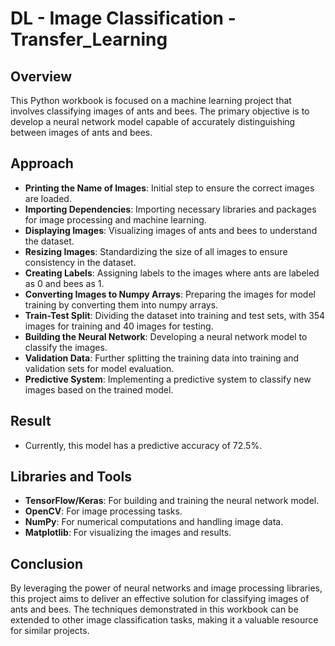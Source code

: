 # DL - Image Classification - Transfer_Learning

**Overview**
------------
This Python workbook is focused on a machine learning project that involves classifying images of ants and bees. The primary objective is to develop a neural network model capable of accurately distinguishing between images of ants and bees.

**Approach**
---------------
- **Printing the Name of Images**: Initial step to ensure the correct images are loaded.
- **Importing Dependencies**: Importing necessary libraries and packages for image processing and machine learning.
- **Displaying Images**: Visualizing images of ants and bees to understand the dataset.
- **Resizing Images**: Standardizing the size of all images to ensure consistency in the dataset.
- **Creating Labels**: Assigning labels to the images where ants are labeled as 0 and bees as 1.
- **Converting Images to Numpy Arrays**: Preparing the images for model training by converting them into numpy arrays.
- **Train-Test Split**: Dividing the dataset into training and test sets, with 354 images for training and 40 images for testing.
- **Building the Neural Network**: Developing a neural network model to classify the images.
- **Validation Data**: Further splitting the training data into training and validation sets for model evaluation.
- **Predictive System**: Implementing a predictive system to classify new images based on the trained model.

**Result**
------------
- Currently, this model has a predictive accuracy of 72.5%.

**Libraries and Tools**
-----------------------
- **TensorFlow/Keras**: For building and training the neural network model.
- **OpenCV**: For image processing tasks.
- **NumPy**: For numerical computations and handling image data.
- **Matplotlib**: For visualizing the images and results.

**Conclusion**
--------------
By leveraging the power of neural networks and image processing libraries, this project aims to deliver an effective solution for classifying images of ants and bees. The techniques demonstrated in this workbook can be extended to other image classification tasks, making it a valuable resource for similar projects.
